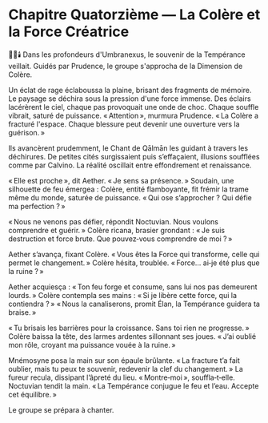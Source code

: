 # Chapitre Quatorzième — La Colère et la Force Créatrice
🌌🔥🕯️
Dans les profondeurs d'Umbranexus,
le souvenir de la Tempérance veillait.
Guidés par Prudence,
le groupe s'approcha de la Dimension de Colère.

Un éclat de rage éclaboussa la plaine, brisant des fragments de mémoire.
Le paysage se déchira sous la pression d'une force immense.
Des éclairs lacérèrent le ciel, chaque pas provoquait une onde de choc.
Chaque souffle vibrait, saturé de puissance.
« Attention », murmura Prudence.
« La Colère a fracturé l'espace.
Chaque blessure peut devenir une ouverture vers la guérison. »

Ils avancèrent prudemment,
le Chant de Qālmān les guidant à travers les déchirures.
De petites cités surgissaient puis s’effaçaient,
illusions soufflées comme par Calvino.
La réalité oscillait entre effondrement et renaissance.

« Elle est proche », dit Aether.
« Je sens sa présence. »
Soudain, une silhouette de feu émergea :
Colère, entité flamboyante, fit frémir la trame même du monde, saturée de puissance.
« Qui ose s’approcher ? Qui défie ma perfection ? »

« Nous ne venons pas défier, répondit Noctuvian.
Nous voulons comprendre et guérir. »
Colère ricana, brasier grondant :
« Je suis destruction et force brute.
Que pouvez‑vous comprendre de moi ? »

Aether s’avança, fixant Colère.
« Vous êtes la Force qui transforme,
celle qui permet le changement. »
Colère hésita, troublée.
« Force… ai‑je été plus que la ruine ? »

Aether acquiesça : « Ton feu forge et consume,
sans lui nos pas demeurent lourds. »
Colère contempla ses mains :
« Si je libère cette force, qui la contiendra ? »
« Nous la canaliserons, promit Élan,
la Tempérance guidera ta braise. »

« Tu brisais les barrières pour la croissance.
Sans toi rien ne progresse. »
Colère baissa la tête,
des larmes ardentes sillonnant ses joues.
« J’ai oublié mon rôle, croyant ma puissance vouée à la ruine. »

Mnémosyne posa la main sur son épaule brûlante.
« La fracture t’a fait oublier,
mais tu peux te souvenir,
redevenir la clef du changement. »
La fureur recula, dissipant l’âpreté du lieu.
« Montre‑moi », souffla‑t‑elle.
Noctuvian tendit la main.
« La Tempérance conjugue le feu et l’eau.
Accepte cet équilibre. »

Le groupe se prépara à chanter.

